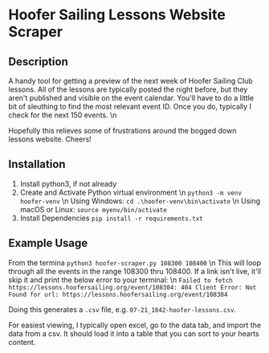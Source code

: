# Hoofer Sailing Lessons Website Scraper

## Description
A handy tool for getting a preview of the next week of Hoofer Sailing Club lessons. All of the lessons are typically posted the night before, but they aren't published and visible on the event calendar. You'll have to do a little bit of sleuthing to find the most relevant event ID. Once you do, typically I check for the next 150 events. \n

Hopefully this relieves some of frustrations around the bogged down lessons website. Cheers!

## Installation
1. Install python3, if not already
2. Create and Activate Python virtual environment \n
`python3 -m venv hoofer-venv` \n
Using Windows:
`cd .\hoofer-venv\bin\activate` \n
Using macOS or Linux:
`source myenv/bin/activate`
3. Install Dependencies
`pip install -r requirements.txt`

## Example Usage
From the termina
`python3 hoofer-scraper.py 108300 108400` \n
This will loop through all the events in the range 108300 thru 108400. If a link isn't live, it'll skip it and print the below error to your terminal: \n
`Failed to fetch https://lessons.hoofersailing.org/event/108304: 404 Client Error: Not Found for url: https://lessons.hoofersailing.org/event/108304`

Doing this generates a `.csv` file, e.g. `07-21_1842-hoofer-lessons.csv`.

For easiest viewing, I typically open excel, go to the data tab, and import the data from a csv. It should load it into a table that you can sort to your hearts content.